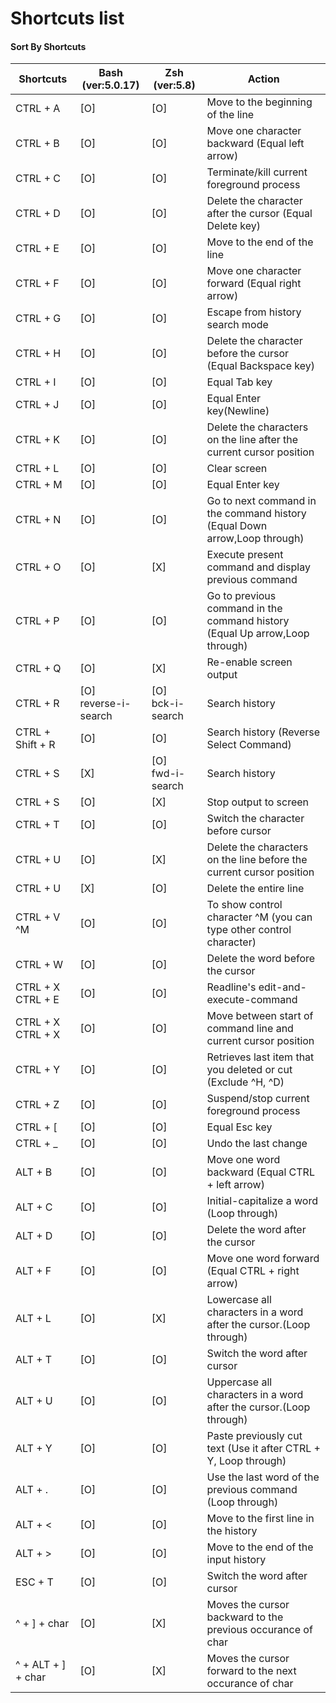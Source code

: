 # Shortcuts list
#### Sort By Shortcuts
| Shortcuts          | Bash<br>(ver:5.0.17)    | Zsh<br>(ver:5.8)    | Action                                                                         |
| ------------------ | ----------------------- | ------------------- | ------------------------------------------------------------------------------ |
| CTRL + A           | [O]                     | [O]                 | Move to the beginning of the line                                              |
| CTRL + B           | [O]                     | [O]                 | Move one character backward    (Equal left arrow)                              |
| CTRL + C           | [O]                     | [O]                 | Terminate/kill current foreground process                                      |
| CTRL + D           | [O]                     | [O]                 | Delete the character after the cursor   (Equal Delete key)                     |
| CTRL + E           | [O]                     | [O]                 | Move to the end of the line                                                    |
| CTRL + F           | [O]                     | [O]                 | Move one character forward     (Equal right arrow)                             |
| CTRL + G           | [O]                     | [O]                 | Escape from history search mode                                                |
| CTRL + H           | [O]                     | [O]                 | Delete the character before the cursor  (Equal Backspace key)                  |
| CTRL + I           | [O]                     | [O]                 | Equal Tab key                                                                  |
| CTRL + J           | [O]                     | [O]                 | Equal Enter key(Newline)                                                       |
| CTRL + K           | [O]                     | [O]                 | Delete the characters on the line after the current cursor position            |
| CTRL + L           | [O]                     | [O]                 | Clear screen                                                                   |
| CTRL + M           | [O]                     | [O]                 | Equal Enter key                                                                |
| CTRL + N           | [O]                     | [O]                 | Go to next command in the command history      (Equal Down arrow,Loop through) |
| CTRL + O           | [O]                     | [X]                 | Execute present command and display previous command                           |
| CTRL + P           | [O]                     | [O]                 | Go to previous command in the command history    (Equal Up arrow,Loop through) |
| CTRL + Q           | [O]                     | [X]                 | Re-enable screen output                                                        |
| CTRL + R           | [O]<br>reverse-i-search | [O]<br>bck-i-search | Search history                                                                 |
| CTRL + Shift + R   | [O]                     | [O]                 | Search history     (Reverse Select Command)                                    |
| CTRL + S           | [X]                     | [O]<br>fwd-i-search | Search history                                                                 |
| CTRL + S           | [O]                     | [X]                 | Stop output to screen                                                          |
| CTRL + T           | [O]                     | [O]                 | Switch the character before cursor                                             |
| CTRL + U           | [O]                     | [X]                 | Delete the characters on the line before the current cursor position           |
| CTRL + U           | [X]                     | [O]                 | Delete the entire line                                                         |
| CTRL + V ^M        | [O]                     | [O]                 | To show control character ^M (you can type other control character)            |
| CTRL + W           | [O]                     | [O]                 | Delete the word before the cursor                                              |
| CTRL + X CTRL + E  | [O]                     | [O]                 | Readline's edit-and-execute-command                                            |
| CTRL + X CTRL + X  | [O]                     | [O]                 | Move between start of command line and current cursor position                 |
| CTRL + Y           | [O]                     | [O]                 | Retrieves last item that you deleted or cut                (Exclude ^H, ^D)    |
| CTRL + Z           | [O]                     | [O]                 | Suspend/stop current foreground process                                        |
| CTRL + [           | [O]                     | [O]                 | Equal Esc key                                                                  |
| CTRL + _           | [O]                     | [O]                 | Undo the last change                                                           |
| ALT + B            | [O]                     | [O]                 | Move one word backward         (Equal CTRL + left arrow)                       |
| ALT + C            | [O]                     | [O]                 | Initial-capitalize a word                           (Loop through)             |
| ALT + D            | [O]                     | [O]                 | Delete the word after the cursor                                               |
| ALT + F            | [O]                     | [O]                 | Move one word forward          (Equal CTRL + right arrow)                      |
| ALT + L            | [O]                     | [X]                 | Lowercase all characters in a word after the cursor.(Loop through)             |
| ALT + T            | [O]                     | [O]                 | Switch the word after cursor                                                   |
| ALT + U            | [O]                     | [O]                 | Uppercase all characters in a word after the cursor.(Loop through)             |
| ALT + Y            | [O]                     | [O]                 | Paste previously cut text             (Use it after CTRL + Y, Loop through)    |
| ALT + .            | [O]                     | [O]                 | Use the last word of the previous command            (Loop through)            |
| ALT + <            | [O]                     | [O]                 | Move to the first line in the history                                          |
| ALT + >            | [O]                     | [O]                 | Move to the end of the input history                                           |
| ESC + T            | [O]                     | [O]                 | Switch the word after cursor                                                   |
| ^ + \] + char      | [O]                     | [X]                 | Moves the cursor backward to the previous occurance of char                    |
| ^ + ALT + ] + char | [O]                     | [X]                 | Moves the cursor forward to the next occurance of char                         |